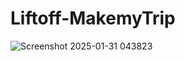 # Liftoff-MakemyTrip

![Screenshot 2025-01-31 043823](https://github.com/user-attachments/assets/640a81be-f9d7-4e31-9ccd-a230f50af916)
